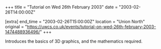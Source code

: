 +++
title = "Tutorial on Wed 26th February 2003"
date = "2003-02-26T14:00:00Z"

[extra]
end_time = "2003-02-26T15:00:00Z"
location = "Union North"
original = "https://uwcs.co.uk/events/tutorial-on-wed-26th-february-2003-1474488936496/"
+++

Introduces the basics of 3D graphics, and the mathematics required.

